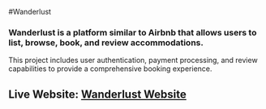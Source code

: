 #Wanderlust

### Wanderlust is a platform similar to Airbnb that allows users to list, browse, book, and review accommodations.
  This project includes user authentication, payment processing, and review capabilities to provide a comprehensive booking experience.

## Live Website: [Wanderlust Website](https://wanderlust-acmk.onrender.com/listings)
